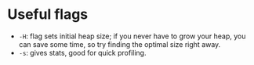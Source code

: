 Useful flags
============

- `-H`: flag sets initial heap size; if you never have to grow your heap, you can save some time, so try finding the optimal size right away.
- `-s`: gives stats, good for quick profiling.

